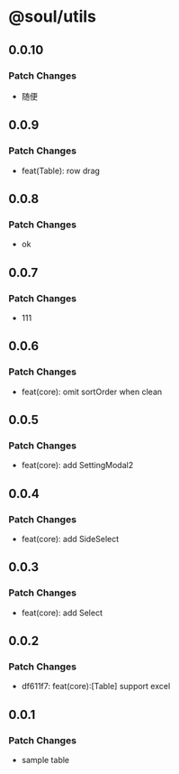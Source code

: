 # @soul/utils

## 0.0.10

### Patch Changes

- 随便

## 0.0.9

### Patch Changes

- feat(Table): row drag

## 0.0.8

### Patch Changes

- ok

## 0.0.7

### Patch Changes

- 111

## 0.0.6

### Patch Changes

- feat(core): omit sortOrder when clean

## 0.0.5

### Patch Changes

- feat(core): add SettingModal2

## 0.0.4

### Patch Changes

- feat(core): add SideSelect

## 0.0.3

### Patch Changes

- feat(core): add Select

## 0.0.2

### Patch Changes

- df611f7: feat(core):[Table] support excel

## 0.0.1

### Patch Changes

- sample table
